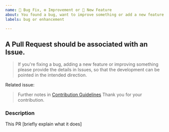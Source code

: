 ```yaml
---
name: 🐞 Bug Fix, ⚙ Improvement or 🎉 New Feature
about: You found a bug, want to improve something or add a new feature
labels: bug or enhancement

---
```


## A Pull Request should be associated with an Issue.

> If you're fixing a bug, adding a new feature or improving something please provide the details in Issues,
> so that the development can be pointed in the intended direction.

Related issue: <!-- Please link the related issue -->

> Further notes in [Contribution Guidelines](.github/CONTRIBUTING.md)
> Thank you for your contribution.

### Description

This PR [briefly explain what it does]
